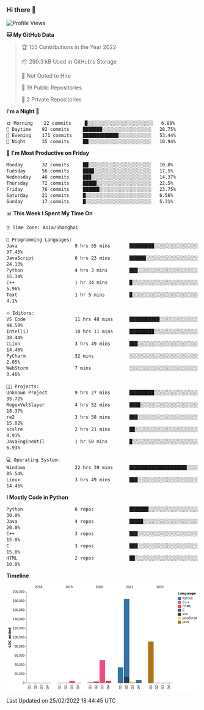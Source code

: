 ### Hi there 👋

<!--START_SECTION:waka-->
![Profile Views](http://img.shields.io/badge/Profile%20Views-0-blue)

**🐱 My GitHub Data** 

> 🏆 155 Contributions in the Year 2022
 > 
> 📦 290.3 kB Used in GitHub's Storage 
 > 
> 🚫 Not Opted to Hire
 > 
> 📜 19 Public Repositories 
 > 
> 🔑 2 Private Repositories  
 > 
**I'm a Night 🦉** 

```text
🌞 Morning    22 commits     █░░░░░░░░░░░░░░░░░░░░░░░░   6.88% 
🌆 Daytime    92 commits     ███████░░░░░░░░░░░░░░░░░░   28.75% 
🌃 Evening    171 commits    █████████████░░░░░░░░░░░░   53.44% 
🌙 Night      35 commits     ██░░░░░░░░░░░░░░░░░░░░░░░   10.94%

```
📅 **I'm Most Productive on Friday** 

```text
Monday       32 commits     ██░░░░░░░░░░░░░░░░░░░░░░░   10.0% 
Tuesday      56 commits     ████░░░░░░░░░░░░░░░░░░░░░   17.5% 
Wednesday    46 commits     ███░░░░░░░░░░░░░░░░░░░░░░   14.37% 
Thursday     72 commits     █████░░░░░░░░░░░░░░░░░░░░   22.5% 
Friday       76 commits     ██████░░░░░░░░░░░░░░░░░░░   23.75% 
Saturday     21 commits     █░░░░░░░░░░░░░░░░░░░░░░░░   6.56% 
Sunday       17 commits     █░░░░░░░░░░░░░░░░░░░░░░░░   5.31%

```


📊 **This Week I Spent My Time On** 

```text
⌚︎ Time Zone: Asia/Shanghai

💬 Programming Languages: 
Java                     9 hrs 55 mins       █████████░░░░░░░░░░░░░░░░   37.45% 
JavaScript               6 hrs 23 mins       ██████░░░░░░░░░░░░░░░░░░░   24.13% 
Python                   4 hrs 3 mins        ███░░░░░░░░░░░░░░░░░░░░░░   15.34% 
C++                      1 hr 34 mins        █░░░░░░░░░░░░░░░░░░░░░░░░   5.96% 
Text                     1 hr 5 mins         █░░░░░░░░░░░░░░░░░░░░░░░░   4.1%

🔥 Editors: 
VS Code                  11 hrs 48 mins      ███████████░░░░░░░░░░░░░░   44.59% 
IntelliJ                 10 hrs 11 mins      █████████░░░░░░░░░░░░░░░░   38.44% 
CLion                    3 hrs 49 mins       ███░░░░░░░░░░░░░░░░░░░░░░   14.46% 
PyCharm                  32 mins             ░░░░░░░░░░░░░░░░░░░░░░░░░   2.05% 
WebStorm                 7 mins              ░░░░░░░░░░░░░░░░░░░░░░░░░   0.46%

🐱‍💻 Projects: 
Unknown Project          9 hrs 27 mins       █████████░░░░░░░░░░░░░░░░   35.72% 
RegexVulSlayer           4 hrs 52 mins       ████░░░░░░░░░░░░░░░░░░░░░   18.37% 
re2                      3 hrs 58 mins       ███░░░░░░░░░░░░░░░░░░░░░░   15.02% 
scslre                   2 hrs 21 mins       ██░░░░░░░░░░░░░░░░░░░░░░░   8.91% 
JavaEngineUtil           1 hr 50 mins        █░░░░░░░░░░░░░░░░░░░░░░░░   6.93%

💻 Operating System: 
Windows                  22 hrs 39 mins      █████████████████████░░░░   85.54% 
Linux                    3 hrs 49 mins       ███░░░░░░░░░░░░░░░░░░░░░░   14.46%

```

**I Mostly Code in Python** 

```text
Python                   6 repos             ███████░░░░░░░░░░░░░░░░░░   30.0% 
Java                     4 repos             █████░░░░░░░░░░░░░░░░░░░░   20.0% 
C++                      3 repos             ███░░░░░░░░░░░░░░░░░░░░░░   15.0% 
C                        3 repos             ███░░░░░░░░░░░░░░░░░░░░░░   15.0% 
HTML                     2 repos             ██░░░░░░░░░░░░░░░░░░░░░░░   10.0%

```


**Timeline**

![Chart not found](https://raw.githubusercontent.com/SuperMaxine/SuperMaxine/main/charts/bar_graph.png) 


 Last Updated on 25/02/2022 18:44:45 UTC
<!--END_SECTION:waka-->

<!--
**SuperMaxine/SuperMaxine** is a ✨ _special_ ✨ repository because its `README.md` (this file) appears on your GitHub profile.

Here are some ideas to get you started:

- 🔭 I’m currently working on ...
- 🌱 I’m currently learning ...
- 👯 I’m looking to collaborate on ...
- 🤔 I’m looking for help with ...
- 💬 Ask me about ...
- 📫 How to reach me: ...
- 😄 Pronouns: ...
- ⚡ Fun fact: ...
-->

